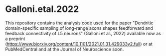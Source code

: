 # Galloni.etal.2022

This repository contains the analysis code used for the paper "Dendritic domain-specific sampling of long-range axons shapes feedforward and feedback connectivity of L5 neurons" (Galloni et al., 2022) available now as a preprint (https://www.biorxiv.org/content/10.1101/2021.01.31.429033v2.full) or at PubMedCentral and at the Journal of Neuroscience soon.

